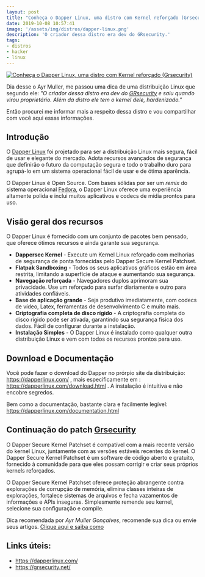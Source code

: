 ```yaml
---
layout: post
title: "Conheça o Dapper Linux, uma distro com Kernel reforçado (Grsecurity)"
date: 2019-10-08 10:57:41
image: '/assets/img/distros/dapper-linux.png'
description: 'O criador dessa distro era dev do GRsecurity.'
tags:
- distros
- hacker
- linux
---
```


[![ Conheça o Dapper Linux, uma distro com Kernel reforçado (Grsecurity)](https://terminalroot.com.br/assets/img/distros/dapper-linux.png)](https://dapperlinux.com/)

Dia desse o Ayr Muller, me passou uma dica de uma distribuição Linux que segundo ele: *"O criador dessa distro era dev do [GRsecurity](https://en.wikipedia.org/wiki/Grsecurity) e saiu quando virou proprietário. Além da distro ele tem o kernel dele, hardenizado."*

Então procurei me informar mais a respeito dessa distro e vou compartilhar com você aqui essas informações.

## Introdução

O [Dapper Linux](https://dapperlinux.com/) foi projetado para ser a distribuição Linux mais segura, fácil de usar e elegante do mercado. Adota recursos avançados de segurança que definirão o futuro da computação segura e todo o trabalho duro para agrupá-lo em um sistema operacional fácil de usar e de ótima aparência.

O Dapper Linux é Open Source. Com bases sólidas por ser um *remix* do sistema operacional [Fedora](https://terminalroot.com.br/2019/09/ambiente-de-desenvolvimento-fedora-30.html), o Dapper Linux oferece uma experiência altamente polida e inclui muitos aplicativos e codecs de mídia prontos para uso.

## Visão geral dos recursos

O Dapper Linux é fornecido com um conjunto de pacotes bem pensado, que oferece ótimos recursos e ainda garante sua segurança.

+ **Dappersec Kernel** - Execute um Kernel Linux reforçado com melhorias de segurança de ponta fornecidas pelo Dapper Secure Kernel Patchset.
+ **Flatpak Sandboxing** - Todos os seus aplicativos gráficos estão em área restrita, limitando a superfície de ataque e aumentando sua segurança.
+ **Navegação reforçada** - Navegadores duplos aprimoram sua privacidade. Use um reforçado para surfar diariamente e outro para atividades confiáveis.
+ **Base de aplicação grande** - Seja produtivo imediatamente, com codecs de vídeo, Latex, ferramentas de desenvolvimento C e muito mais.
+ **Criptografia completa de disco rígido** - A criptografia completa do disco rígido pode ser ativada, garantindo sua segurança física dos dados. Fácil de configurar durante a instalação.
+ **Instalação Simples** - O Dapper Linux é instalado como qualquer outra distribuição Linux e vem com todos os recursos prontos para uso.

<script async src="https://pagead2.googlesyndication.com/pagead/js/adsbygoogle.js"></script>
<!-- Informat -->
<ins class="adsbygoogle"
     style="display:block"
     data-ad-client="ca-pub-2838251107855362"
     data-ad-slot="2327980059"
     data-ad-format="auto"
     data-full-width-responsive="true"></ins>
<script>
(adsbygoogle = window.adsbygoogle || []).push({});
</script>

## Download e Documentação

Você pode fazer o download do Dapper no prórpio site da distribuição: <https://dapperlinux.com/> , mais especificamente em : <https://dapperlinux.com/download.html> . A instalação é intuitiva e não encobre segredos.

Bem como a documentação, bastante clara e facilmente legível: <https://dapperlinux.com/documentation.html>

## Continuação do patch [Grsecurity](https://translate.google.com/translate?hl=pt-BR&sl=en&u=https://en.wikipedia.org/wiki/Grsecurity&prev=search)

O Dapper Secure Kernel Patchset é compatível com a mais recente versão do kernel Linux, juntamente com as versões estáveis recentes do kernel. O Dapper Secure Kernel Patchset é um software de código aberto e gratuito, fornecido à comunidade para que eles possam corrigir e criar seus próprios kernels reforçados.

O Dapper Secure Kernel Patchset oferece proteção abrangente contra explorações de corrupção de memória, elimina classes inteiras de explorações, fortalece sistemas de arquivos e fecha vazamentos de informações e APIs inseguras. Simplesmente remende seu kernel, selecione sua configuração e compile.

Dica recomendada por *Ayr Muller Gonçalves*, recomende sua dica ou envie seus artigos. [Clique aqui e saiba como](https://www.facebook.com/groups/TerminalRootTV/permalink/985452118474670/)

## Links úteis:
+ <https://dapperlinux.com/>
+ <https://grsecurity.net/>




